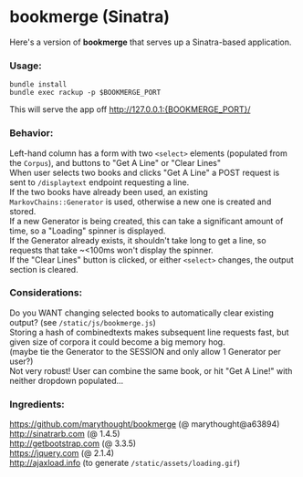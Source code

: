 # bookmerge (Sinatra)

Here's a version of __bookmerge__ that serves up a Sinatra-based application.

### Usage:
```
bundle install
bundle exec rackup -p $BOOKMERGE_PORT
```

This will serve the app off http://127.0.0.1:{BOOKMERGE_PORT}/

### Behavior:
Left-hand column has a form with two `<select>` elements (populated from the `Corpus`), and buttons to "Get A Line" or "Clear Lines"  
When user selects two books and clicks "Get A Line" a POST request is sent to `/displaytext` endpoint requesting a line.  
If the two books have already been used, an existing `MarkovChains::Generator` is used, otherwise a new one is created and stored.  
If a new Generator is being created, this can take a significant amount of time, so a "Loading" spinner is displayed.  
If the Generator already exists, it shouldn't take long to get a line, so requests that take ~<100ms won't display the spinner.  
If the "Clear Lines" button is clicked, or either `<select>` changes, the output section is cleared.  


### Considerations:
Do you WANT changing selected books to automatically clear existing output? (see `/static/js/bookmerge.js`)  
Storing a hash of combinedtexts makes subsequent line requests fast, but given size of corpora it could become a big memory hog.  
  (maybe tie the Generator to the SESSION and only allow 1 Generator per user?)  
Not very robust! User can combine the same book, or hit "Get A Line!" with neither dropdown populated...  


### Ingredients:
https://github.com/marythought/bookmerge (@ marythought@a63894)  
http://sinatrarb.com (@ 1.4.5)  
http://getbootstrap.com (@ 3.3.5)  
https://jquery.com (@ 2.1.4)  
http://ajaxload.info (to generate `/static/assets/loading.gif`)  
